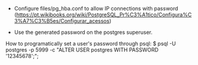 - Configure files/pg_hba.conf to allow IP connections with password 
(https://pt.wikibooks.org/wiki/PostgreSQL_Pr%C3%A1tico/Configura%C3%A7%C3%B5es/Configurar_acessos)

- Use the generated password on the postgres superuser.

How to programatically set a user's password through psql:
    $ psql -U postgres -p 5999 -c "ALTER USER postgres WITH PASSWORD '12345678';";

